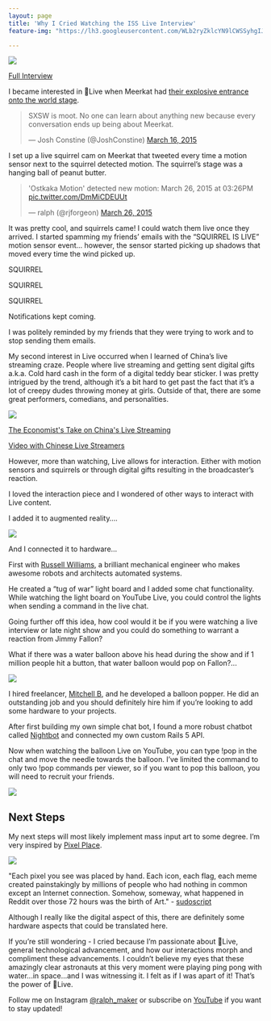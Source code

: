 ```yaml
---
layout: page
title: 'Why I Cried Watching the ISS Live Interview'
feature-img: "https://lh3.googleusercontent.com/WLb2ryZklcYN9lCWSSyhgIJwkEXTDp-IxD2zRLaR57iOdJZfx-Lsv-P4zsTPwluk9g=w300"

---
```

![](https://tctechcrunch2011.files.wordpress.com/2017/04/space-ping-pong.gif?w=1372)

[Full Interview]( https://youtu.be/zEPCeXWQtyM)

I became interested in 🔴Live when Meerkat had [their explosive entrance onto the world stage](https://www.theverge.com/2015/3/17/8234769/how-meerkat-conquered-all-at-sxsw).

<blockquote class="twitter-tweet" data-lang="en"><p lang="en" dir="ltr">SXSW is moot. No one can learn about anything new because every conversation ends up being about Meerkat.</p>&mdash; Josh Constine (@JoshConstine) <a href="https://twitter.com/JoshConstine/status/577273405952544768">March 16, 2015</a></blockquote>
<script async src="//platform.twitter.com/widgets.js" charset="utf-8"></script>

I set up a live squirrel cam on Meerkat that tweeted every time a motion sensor next to the squirrel detected motion. The squirrel’s stage was a hanging ball of peanut butter.

<blockquote class="twitter-tweet" data-lang="en"><p lang="en" dir="ltr">&#39;Ostkaka Motion&#39; detected new motion: March 26, 2015 at 03:26PM <a href="http://t.co/DmMiCDEUUt">pic.twitter.com/DmMiCDEUUt</a></p>&mdash; ralph (@rjforgeon) <a href="https://twitter.com/rjforgeon/status/581220774352162817">March 26, 2015</a></blockquote>
<script async src="//platform.twitter.com/widgets.js" charset="utf-8"></script>

It was pretty cool, and squirrels came! I could watch them live once they arrived. I started spamming my friends’ emails with the “SQUIRREL IS LIVE” motion sensor event... however, the sensor started picking up shadows that moved every time the wind picked up.

SQUIRREL

SQUIRREL

SQUIRREL

Notifications kept coming.

I was politely reminded by my friends that they were trying to work and to stop sending them emails.

My second interest in Live occurred when I learned of China’s live streaming craze. People where live streaming and getting sent digital gifts a.k.a. Cold hard cash in the form of a digital teddy bear sticker. I was pretty intrigued by the trend, although it’s a bit hard to get past the fact that it’s a lot of creepy dudes throwing money at girls. Outside of that, there are some great performers, comedians, and personalities.

![](https://3c1703fe8d.site.internapcdn.net/newman/csz/news/800/2016/1-chinaslivest.jpg)

[The Economist's Take on China's Live Streaming](http://www.economist.com/news/special-report/21716461-new-way-bringing-colour-dreary-lives-chinas-new-craze-live-streaming)

[Video with Chinese Live Streamers](https://techcrunch.com/2016/08/18/live-streaming-in-china/)

However, more than watching, Live allows for interaction. Either with motion sensors and squirrels or through digital gifts resulting in the broadcaster’s reaction.

I loved the interaction piece and I wondered of other ways to interact with Live content.

I added it to augmented reality….

![](https://cldup.com/OMw0natu6c.jpg)

And I connected it to hardware…

First with [Russell Williams](https://www.linkedin.com/in/russellkwilliams/), a brilliant mechanical engineer who makes awesome robots and architects automated systems.

He created a “tug of war” light board and I added some chat functionality. While watching the light board on YouTube Live, you could control the lights when sending a command in the live chat.

Going further off this idea, how cool would it be if you were watching a live interview or late night show and you could do something to warrant a reaction from Jimmy Fallon?

What if there was a water balloon above his head during the show and if 1 million people hit a button, that water balloon would pop on Fallon?...

![](https://media.giphy.com/media/fx5HIlVDqhdfO/giphy.gif)

I hired freelancer, [Mitchell B](https://www.upwork.com/freelancers/~018e90fb3314781d22), and he developed a balloon popper. He did an outstanding job and you should definitely hire him if you’re looking to add some hardware to your projects.

After first building my own simple chat bot, I found a more robust chatbot called [Nightbot](https://beta.nightbot.tv/) and connected my own custom Rails 5 API.

Now when watching the balloon Live on YouTube, you can type !pop in the chat and move the needle towards the balloon. I’ve limited the command to only two !pop commands per viewer, so if you want to pop this balloon, you will need to recruit your friends.  

![](https://cldup.com/gSj1SNLoHO.png)

## Next Steps

My next steps will most likely implement mass input art to some degree. I’m very inspired by [Pixel Place](http://sudoscript.com/reddit-place/).


![](https://i.redd.it/5p68ukzkwdpy.gif)

"Each pixel you see was placed by hand. Each icon, each flag, each meme created painstakingly by millions of people who had nothing in common except an Internet connection. Somehow, someway, what happened in Reddit over those 72 hours was the birth of Art." - [sudoscript](http://sudoscript.com/reddit-place/)

Although I really like the digital aspect of this, there are definitely some hardware aspects that could be translated here.

If you’re still wondering - I cried because I’m passionate about 🔴Live, general technological advancement, and how our interactions morph and compliment these advancements. I couldn’t believe my eyes that these amazingly clear astronauts at this very moment were playing ping pong with water...in space...and I was witnessing it. I felt as if I was apart of it! That’s the power of 🔴Live.

Follow me on Instagram [@ralph_maker](https://www.instagram.com/ralph_maker/?hl=en) or subscribe on [YouTube](https://www.youtube.com/channel/UCYfQYME-fbWZDtHOf2mwt2g) if you want to stay updated!
